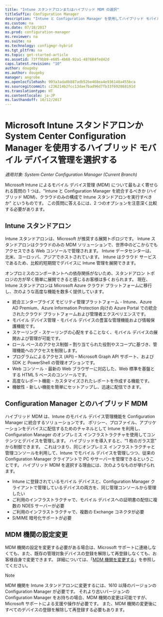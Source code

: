 ```yaml
---
title: "Intune スタンドアロンまたはハイブリッド MDM の選択"
titleSuffix: Configuration Manager
description: "Intune と Configuration Manager を使用してハイブリッド モバイル デバイス管理を展開するか、Intune スタンドアロンを実行するかを選択します。"
ms.custom: na
ms.date: 07/18/2017
ms.prod: configuration-manager
ms.reviewer: na
ms.suite: na
ms.technology: configmgr-hybrid
ms.tgt_pltfrm: na
ms.topic: get-started-article
ms.assetid: 73ff9bb9-e605-4b68-92a1-487684fed42d
caps.latest.revision: "10"
author: dougeby
ms.author: dougeby
manager: angrobe
ms.openlocfilehash: 993a3ada8b887adb52be468ea4e936140a455bca
ms.sourcegitcommit: c236214b2fcc13dae7bad96d7fb33f692868191d
ms.translationtype: HT
ms.contentlocale: ja-JP
ms.lasthandoff: 10/12/2017
---
```

# <a name="choose-between-microsoft-intune-standalone-and-hybrid-mobile-device-management-with-system-center-configuration-manager"></a>Microsoft Intune スタンドアロンか System Center Configuration Manager を使用するハイブリッド モバイル デバイス管理を選択する

*適用対象: System Center Configuration Manager (Current Branch)*

Microsoft Intune によるモバイル デバイス管理 (MDM) について最もよく寄せられる質問の 1 つは、"Intune と Configuration Manager を統合するべきか (ハイブリッド MDM)、クラウドのみの構成で Intune スタンドアロンを実行すべきか" というものです。 この質問に答えるには、2 つのオプションを注意深く比較する必要があります。
 
## <a name="intune-standalone"></a>Intune スタンドアロン
Intune スタンドアロンは、Microsoft が推奨する展開トポロジです。 Intune スタンドアロンはクラウドのみの MDM ソリューションで、世界中のどこからでもアクセスできる Web コンソールで管理されます。 Intune データセンターは、北米、ヨーロッパ、アジアでホストされています。 Intune はクラウド サービスであるため、比較的短期間でデバイスに Intune 管理を展開できます。

オンプロミスのコンポーネントへの依存関係がないため、スタンドアロン トポロジの方が早く簡単に展開できると感じるお客様は多くおられます。 現在、Intune スタンドアロンは Microsoft Azure クラウド プラットフォームに移行し、次のような高度な機能を数多く提供しています。
- 統合エンタープライズ モビリティ管理プラットフォーム - Intune、Azure AD Premium、Azure Information Protection 向けの Azure Portal での統合されたクラウド プラットフォームおよび管理者エクスペリエンスです。
- モバイル デバイス管理 - モバイル デバイスの豊富な管理機能および情報保護機能です。
- スケーリング - スケーリングの心配をすることなく、モバイル デバイスの展開および管理が可能です。
- ロール ベースのアクセス制御 – 割り当てられた役割やスコープに基づき、管理機能へのアクセスを制限します。
- プログラムによるアクセス (API) – Microsoft Graph API サポート、および SDK と PowerShell の管理オプションです。
- Web コンソール - 最新の Web ブラウザーに対応した、Web 標準を基盤とする HTML 5 ベースのコンソールです。
- 高度なレポート機能 - カスタマイズされたレポートを作成する機能です。
- 機敏性 - 新しい機能を簡単にセットアップし、迅速に配信できます。


## <a name="hybrid-mdm-with-configuration-manager"></a>Configuration Manager とのハイブリッド MDM
ハイブリッド MDM は、Intune のモバイル デバイス管理機能を Configuration Manager に統合するソリューションです。 ポリシー、プロファイル、アプリケーションをデバイスに配信するためのチャネルとして Intune を利用し、Configuration Manager のオンプレミス インフラストラクチャを使用してコンテンツとデバイスを管理します。 ハイブリッドを導入すると、“1 枚のガラス窓” から制御できます。  これはつまり、同じオンプレミス インフラストラクチャと管理コンソールを利用して、Intune でモバイル デバイスを管理しつつ、従来の Configuration Manager クライアントで PC やサーバーを管理できるということです。 ハイブリッド MDM を選択する理由には、次のようなものが挙げられます。  
- Intune に登録されているモバイル デバイスと、Configuration Manager クライアントで管理しているデバイスの両方を、同じ管理コンソールから管理したい
- ご利用のインフラストラクチャで、モバイル デバイスへの証明書の配信に複数の NDES サーバーが必要
- ご利用のインフラストラクチャで、複数の Exchange コネクタが必要
- S/MIME 暗号化サポートが必要


## <a name="changing-the-mdm-authority-setting"></a>MDM 機関の設定変更
MDM 機関の設定を変更する必要がある場合は、Microsoft サポートに連絡しなくても、また、既存の管理対象デバイスの登録を解除して再登録しなくても、お客様自身で変更できます。 詳細については、「[MDM 機関を変更する](../deploy-use/change-mdm-authority.md)」を参照してください。

> [!NOTE]    
> MDM 機関を Intune スタンドアロンに変更するには、1610 以降のバージョンの Configuration Manager が必要です。 それより古いバージョンの Configuration Manager をお持ちの場合、MDM 機関の変更は可能ですが、Microsoft サポートによる支援や操作が必要です。 また、MDM 機関の変更後にすべてのデバイスの登録を解除して再登録する必要もあります。  
